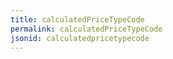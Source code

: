 ```yaml
---
title: calculatedPriceTypeCode
permalink: calculatedPriceTypeCode
jsonid: calculatedpricetypecode
---
```

